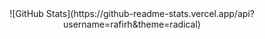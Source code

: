 
<div align = "center">![GitHub Stats](https://github-readme-stats.vercel.app/api?username=rafirh&theme=radical)</div>


